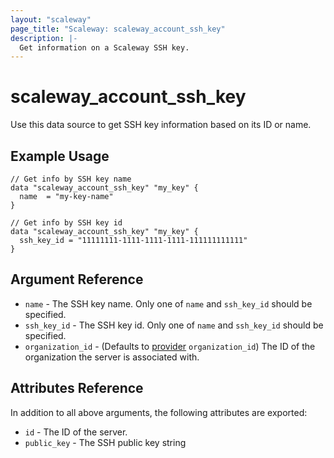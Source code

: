 ```yaml
---
layout: "scaleway"
page_title: "Scaleway: scaleway_account_ssh_key"
description: |-
  Get information on a Scaleway SSH key.
---
```


# scaleway_account_ssh_key

Use this data source to get SSH key information based on its ID or name.

## Example Usage

```hcl
// Get info by SSH key name
data "scaleway_account_ssh_key" "my_key" {
  name  = "my-key-name"
}

// Get info by SSH key id
data "scaleway_account_ssh_key" "my_key" {
  ssh_key_id = "11111111-1111-1111-1111-111111111111"
}
```

## Argument Reference

- `name` - The SSH key name. Only one of `name` and `ssh_key_id` should be specified.
- `ssh_key_id` - The SSH key id. Only one of `name` and `ssh_key_id` should be specified.
- `organization_id` - (Defaults to [provider](../index.html#organization_id) `organization_id`) The ID of the organization the server is associated with.


## Attributes Reference

In addition to all above arguments, the following attributes are exported:

- `id` - The ID of the server.
- `public_key` - The SSH public key string
